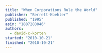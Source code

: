 ```yaml
---
title: "When Corporations Rule the World"
publisher: "Berrett-Koehler"
published: "1995"
asin: "1887208046"
authors:
  - david-c-korten
started: "2010-10-21"
finished: "2010-10-21"
---
```

